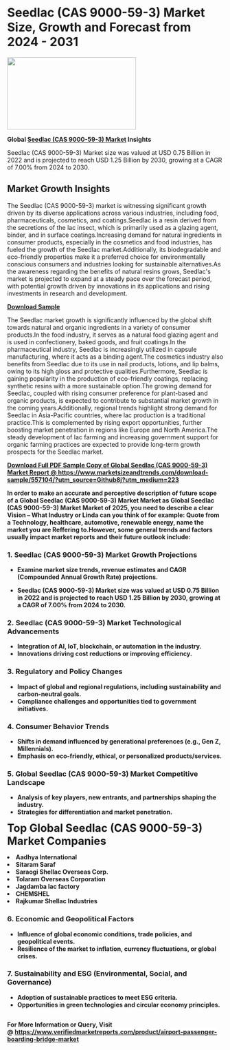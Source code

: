 <H1>Seedlac (CAS 9000-59-3) Market Size, Growth and Forecast from 2024 - 2031</H1><img class="aligncenter size-medium wp-image-584254" src="https://thirdeyenews.in/wp-content/uploads/2024/09/Global-Market-Research-300x168.jpeg" alt="" width="300" height="168" /><p><strong>Global&nbsp;<a href="https://www.marketsizeandtrends.com/download-sample/557104/?utm_source=Github8j?utm_medium=223">Seedlac (CAS 9000-59-3) Market</a> Insights</strong></p><p>Seedlac (CAS 9000-59-3) Market size was valued at USD 0.75 Billion in 2022 and is projected to reach USD 1.25 Billion by 2030, growing at a CAGR of 7.00% from 2024 to 2030.</p><p><h2>Market Growth Insights</h2> <p>The Seedlac (CAS 9000-59-3) market is witnessing significant growth driven by its diverse applications across various industries, including food, pharmaceuticals, cosmetics, and coatings.Seedlac is a resin derived from the secretions of the lac insect, which is primarily used as a glazing agent, binder, and in surface coatings.Increasing demand for natural ingredients in consumer products, especially in the cosmetics and food industries, has fueled the growth of the Seedlac market.Additionally, its biodegradable and eco-friendly properties make it a preferred choice for environmentally conscious consumers and industries looking for sustainable alternatives.As the awareness regarding the benefits of natural resins grows, Seedlac's market is projected to expand at a steady pace over the forecast period, with potential growth driven by innovations in its applications and rising investments in research and development.</p> <p><strong><a href="#">Download Sample</a></strong></p> <p>The Seedlac market growth is significantly influenced by the global shift towards natural and organic ingredients in a variety of consumer products.In the food industry, it serves as a natural food glazing agent and is used in confectionery, baked goods, and fruit coatings.In the pharmaceutical industry, Seedlac is increasingly utilized in capsule manufacturing, where it acts as a binding agent.The cosmetics industry also benefits from Seedlac due to its use in nail products, lotions, and lip balms, owing to its high gloss and protective qualities.Furthermore, Seedlac is gaining popularity in the production of eco-friendly coatings, replacing synthetic resins with a more sustainable option.The growing demand for Seedlac, coupled with rising consumer preference for plant-based and organic products, is expected to contribute to substantial market growth in the coming years.Additionally, regional trends highlight strong demand for Seedlac in Asia-Pacific countries, where lac production is a traditional practice.This is complemented by rising export opportunities, further boosting market penetration in regions like Europe and North America.The steady development of lac farming and increasing government support for organic farming practices are expected to provide long-term growth prospects for the Seedlac market.<p><strong><a href="#"></p><p><span class=""><strong>Download Full PDF Sample Copy of Global Seedlac (CAS 9000-59-3) Market Report</strong> @ <a href="https://www.marketsizeandtrends.com/download-sample/557104/?utm_source=Github8j?utm_medium=223" target="_blank">https://www.marketsizeandtrends.com/download-sample/557104/?utm_source=Github8j?utm_medium=223</a></span></p><p>In order to make an accurate and perceptive description of future scope of a Global&nbsp;Seedlac (CAS 9000-59-3) Market Market as Global&nbsp;Seedlac (CAS 9000-59-3) Market Market of 2025, you need to describe a clear Vision &ndash; What Industry or Linda can you think of for example: Quote from a Technology, healthcare, automotive, renewable energy, name the market you are Reffering to.However, some general trends and factors usually impact market reports and their future outlook include:</p><h3>1.&nbsp;<strong>Seedlac (CAS 9000-59-3) Market Growth Projections</strong></h3><ul><li>Examine market size trends, revenue estimates and CAGR (Compounded Annual Growth Rate) projections.</li><li><p>Seedlac (CAS 9000-59-3) Market size was valued at USD 0.75 Billion in 2022 and is projected to reach USD 1.25 Billion by 2030, growing at a CAGR of 7.00% from 2024 to 2030.</p></li></ul><h3>2.&nbsp;<strong>Seedlac (CAS 9000-59-3) Market Technological Advancements</strong></h3><ul><li>Integration of AI, IoT, blockchain, or automation in the industry.</li><li>Innovations driving cost reductions or improving efficiency.</li></ul><h3>3.&nbsp;<strong>Regulatory and Policy Changes</strong></h3><ul><li>Impact of global and regional regulations, including sustainability and carbon-neutral goals.</li><li>Compliance challenges and opportunities tied to government initiatives.</li></ul><h3>4.&nbsp;<strong>Consumer Behavior Trends</strong></h3><ul><li>Shifts in demand influenced by generational preferences (e.g., Gen Z, Millennials).</li><li>Emphasis on eco-friendly, ethical, or personalized products/services.</li></ul><h3>5.&nbsp;<strong>Global Seedlac (CAS 9000-59-3) Market Competitive Landscape</strong></h3><ul><li>Analysis of key players, new entrants, and partnerships shaping the industry.</li><li>Strategies for differentiation and market penetration.</li></ul><p data-pm-slice="1 1 []"><span style="color: inherit; font-family: inherit; font-size: 25px;">Top Global Seedlac (CAS 9000-59-3) Market Companies</span></p><div class="" data-test-id=""><p><li>Aadhya International</li><li> Sitaram Saraf</li><li> Saraogi Shellac Overseas Corp.</li><li> Tolaram Overseas Corporation</li><li> Jagdamba lac factory</li><li> CHEMSHEL</li><li> Rajkumar Shellac Industries</li></p></div><h3>6.&nbsp;<strong>Economic and Geopolitical Factors</strong></h3><ul><li>Influence of global economic conditions, trade policies, and geopolitical events.</li><li>Resilience of the market to inflation, currency fluctuations, or global crises.</li></ul><h3>7.&nbsp;<strong>Sustainability and ESG (Environmental, Social, and Governance)</strong></h3><ul><li>Adoption of sustainable practices to meet ESG criteria.</li><li>Opportunities in green technologies and circular economy principles.</li></ul><h2><strong style="font-size: 14px;">For More Information or Query, Visit @&nbsp;</strong><a style="background-color: #ffffff; font-size: 14px;" href="https://www.marketsizeandtrends.com/report/seedlac-cas-9000-59-3-market/" target="_blank">https://www.verifiedmarketreports.com/product/airport-passenger-boarding-bridge-market</a></h2>
